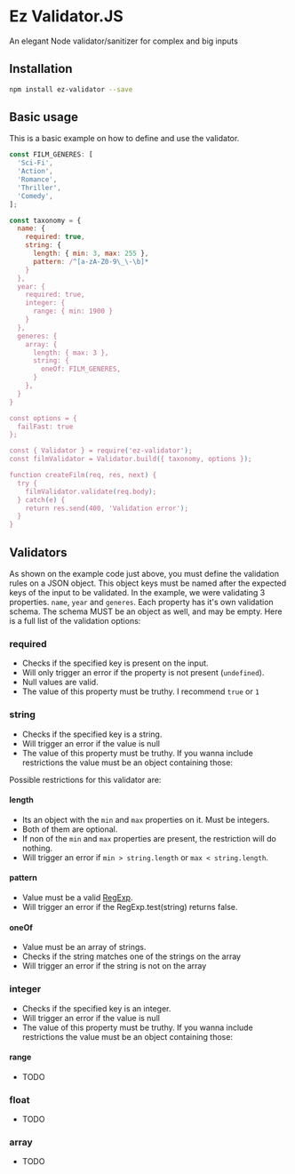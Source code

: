 # Ez Validator.JS
An elegant Node validator/sanitizer for complex and big inputs

## Installation
```sh
npm install ez-validator --save
```

## Basic usage
This is a basic example on how to define and use the validator.

```js
const FILM_GENERES: [
  'Sci-Fi',
  'Action',
  'Romance',
  'Thriller',
  'Comedy',
];

const taxonomy = {
  name: {
    required: true,
    string: {
      length: { min: 3, max: 255 },
      pattern: /^[a-zA-Z0-9\_\-\b]*
    }
  },
  year: {
    required: true,
    integer: {
      range: { min: 1900 }
    }
  },
  generes: {
    array: {
      length: { max: 3 },
      string: {
        oneOf: FILM_GENERES,
      }
    },
  }
}

const options = {
  failFast: true
};

const { Validator } = require('ez-validator');
const filmValidator = Validator.build({ taxonomy, options });

function createFilm(req, res, next) {
  try {
    filmValidator.validate(req.body);
  } catch(e) {
    return res.send(400, 'Validation error');
  }
}
```

## Validators
As shown on the example code just above, you must define the validation rules on a JSON object. This object keys must be named after the expected keys of the input to be validated. In the example, we were validating 3 properties. `name`, `year` and `generes`. Each property has it's own validation schema. The schema MUST be an object as well, and may be empty. Here is a full list of the validation options:

### required
 * Checks if the specified key is present on the input. 
 * Will only trigger an error if the property is not present (`undefined`). 
 * Null values are valid. 
 * The value of this property must be truthy. I recommend `true` or `1`

### string
 * Checks if the specified key is a string.
 * Will trigger an error if the value is null
 * The value of this property must be truthy. If you wanna include restrictions the value must be an object containing those:

Possible restrictions for this validator are:

#### length
 * Its an object with the `min` and `max` properties on it. Must be integers.
 * Both of them are optional.
 * If non of the `min` and `max` properties are present, the restriction will do nothing.
 * Will trigger an error if `min > string.length` or `max < string.length`.  

#### pattern
 * Value must be a valid [RegExp](https://developer.mozilla.org/en-US/docs/Web/JavaScript/Reference/Global_Objects/RegExp).
 * Will trigger an error if the RegExp.test(string) returns false.

#### oneOf
 * Value must be an array of strings. 
 * Checks if the string matches one of the strings on the array
 * Will trigger an error if the string is not on the array

### integer
 * Checks if the specified key is an integer.
 * Will trigger an error if the value is null
 * The value of this property must be truthy. If you wanna include restrictions the value must be an object containing those:

#### range
 * TODO

### float
 * TODO

### array
 * TODO